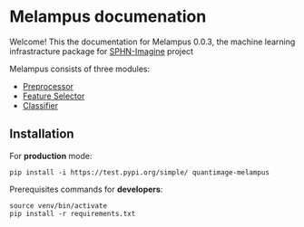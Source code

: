 # Melampus documenation
Welcome! This the documentation for Melampus 0.0.3, the machine learning infrastracture package for [SPHN-Imagine](http://medgift.hevs.ch/wordpress/projects/imagine/) project 

Melampus consists of three modules:

+ [Preprocessor](preprocessor.md)
+ [Feature Selector](feature_selector.md)
+ [Classifier](classifier.md)

## Installation
For **production** mode:
```
pip install -i https://test.pypi.org/simple/ quantimage-melampus
```
Prerequisites commands for **developers**:

```
source venv/bin/activate
pip install -r requirements.txt
```
